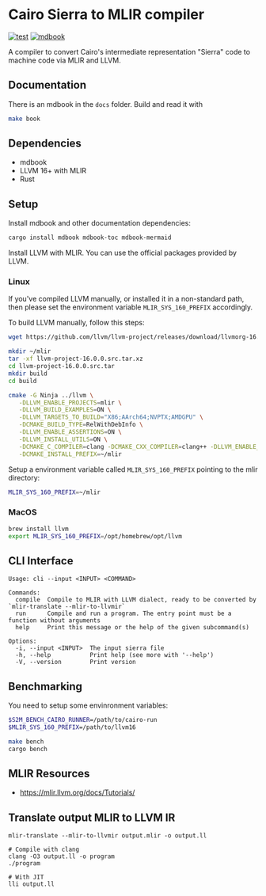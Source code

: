 # Cairo Sierra to MLIR compiler
[![test](https://github.com/lambdaclass/cairo_sierra_to_mlir/actions/workflows/ci.yml/badge.svg)](https://github.com/lambdaclass/cairo_sierra_to_mlir/actions/workflows/ci.yml)
[![mdbook](https://img.shields.io/badge/mdbook-link-blue)](https://lambdaclass.github.io/cairo_sierra_2_MLIR/)

A compiler to convert Cairo's intermediate representation "Sierra" code to machine code via MLIR and LLVM.

## Documentation

There is an mdbook in the `docs` folder. Build and read it with
```bash
make book
```

## Dependencies
- mdbook
- LLVM 16+ with MLIR
- Rust

## Setup

Install mdbook and other documentation dependencies:
```bash
cargo install mdbook mdbook-toc mdbook-mermaid
```

Install LLVM with MLIR. You can use the official packages provided by LLVM.

### Linux

If you've compiled LLVM manually, or installed it in a non-standard path, then please set the
environment variable `MLIR_SYS_160_PREFIX` accordingly.

To build LLVM manually, follow this steps:

```bash
wget https://github.com/llvm/llvm-project/releases/download/llvmorg-16.0.0/llvm-project-16.0.0.src.tar.xz

mkdir ~/mlir
tar -xf llvm-project-16.0.0.src.tar.xz
cd llvm-project-16.0.0.src.tar
mkdir build
cd build

cmake -G Ninja ../llvm \
   -DLLVM_ENABLE_PROJECTS=mlir \
   -DLLVM_BUILD_EXAMPLES=ON \
   -DLLVM_TARGETS_TO_BUILD="X86;AArch64;NVPTX;AMDGPU" \
   -DCMAKE_BUILD_TYPE=RelWithDebInfo \
   -DLLVM_ENABLE_ASSERTIONS=ON \
   -DLLVM_INSTALL_UTILS=ON \
   -DCMAKE_C_COMPILER=clang -DCMAKE_CXX_COMPILER=clang++ -DLLVM_ENABLE_LLD=ON \
   -DCMAKE_INSTALL_PREFIX=~/mlir
```

Setup a environment variable called `MLIR_SYS_160_PREFIX` pointing to the mlir directory:

```bash
MLIR_SYS_160_PREFIX=~/mlir
```

### MacOS
```bash
brew install llvm
export MLIR_SYS_160_PREFIX=/opt/homebrew/opt/llvm
```

## CLI Interface
```
Usage: cli --input <INPUT> <COMMAND>

Commands:
  compile  Compile to MLIR with LLVM dialect, ready to be converted by `mlir-translate --mlir-to-llvmir`
  run      Compile and run a program. The entry point must be a function without arguments
  help     Print this message or the help of the given subcommand(s)

Options:
  -i, --input <INPUT>  The input sierra file
  -h, --help           Print help (see more with '--help')
  -V, --version        Print version
```

## Benchmarking

You need to setup some envinronment variables:
```bash
$S2M_BENCH_CAIRO_RUNNER=/path/to/cairo-run
$MLIR_SYS_160_PREFIX=/path/to/llvm16
```

```bash
make bench
cargo bench
```

## MLIR Resources
- https://mlir.llvm.org/docs/Tutorials/

## Translate output MLIR to LLVM IR
```
mlir-translate --mlir-to-llvmir output.mlir -o output.ll

# Compile with clang
clang -O3 output.ll -o program
./program

# With JIT
lli output.ll
```
